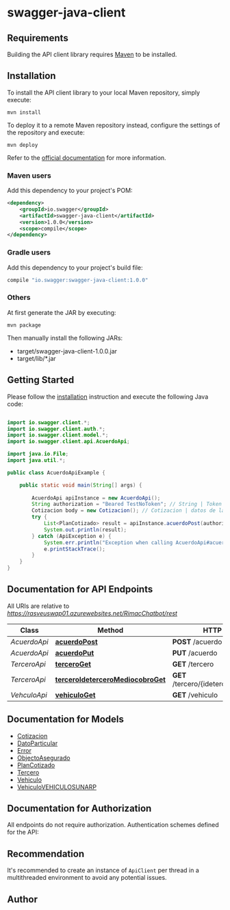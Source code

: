 # swagger-java-client

## Requirements

Building the API client library requires [Maven](https://maven.apache.org/) to be installed.

## Installation

To install the API client library to your local Maven repository, simply execute:

```shell
mvn install
```

To deploy it to a remote Maven repository instead, configure the settings of the repository and execute:

```shell
mvn deploy
```

Refer to the [official documentation](https://maven.apache.org/plugins/maven-deploy-plugin/usage.html) for more information.

### Maven users

Add this dependency to your project's POM:

```xml
<dependency>
    <groupId>io.swagger</groupId>
    <artifactId>swagger-java-client</artifactId>
    <version>1.0.0</version>
    <scope>compile</scope>
</dependency>
```

### Gradle users

Add this dependency to your project's build file:

```groovy
compile "io.swagger:swagger-java-client:1.0.0"
```

### Others

At first generate the JAR by executing:

    mvn package

Then manually install the following JARs:

* target/swagger-java-client-1.0.0.jar
* target/lib/*.jar

## Getting Started

Please follow the [installation](#installation) instruction and execute the following Java code:

```java

import io.swagger.client.*;
import io.swagger.client.auth.*;
import io.swagger.client.model.*;
import io.swagger.client.api.AcuerdoApi;

import java.io.File;
import java.util.*;

public class AcuerdoApiExample {

    public static void main(String[] args) {
        
        AcuerdoApi apiInstance = new AcuerdoApi();
        String authorization = "Beared TestNoToken"; // String | Token de acceso.
        Cotizacion body = new Cotizacion(); // Cotizacion | datos de la cotización.
        try {
            List<PlanCotizado> result = apiInstance.acuerdoPost(authorization, body);
            System.out.println(result);
        } catch (ApiException e) {
            System.err.println("Exception when calling AcuerdoApi#acuerdoPost");
            e.printStackTrace();
        }
    }
}

```

## Documentation for API Endpoints

All URIs are relative to *https://rasveuswap01.azurewebsites.net/RimacChatbot/rest*

Class | Method | HTTP request | Description
------------ | ------------- | ------------- | -------------
*AcuerdoApi* | [**acuerdoPost**](docs/AcuerdoApi.md#acuerdoPost) | **POST** /acuerdo | Acuerdo
*AcuerdoApi* | [**acuerdoPut**](docs/AcuerdoApi.md#acuerdoPut) | **PUT** /acuerdo | Acuerdo
*TerceroApi* | [**terceroGet**](docs/TerceroApi.md#terceroGet) | **GET** /tercero | Tercero
*TerceroApi* | [**terceroIdeterceroMediocobroGet**](docs/TerceroApi.md#terceroIdeterceroMediocobroGet) | **GET** /tercero/{idetercero}/mediocobro | Tercero
*VehculoApi* | [**vehiculoGet**](docs/VehculoApi.md#vehiculoGet) | **GET** /vehiculo | Vehículo


## Documentation for Models

 - [Cotizacion](docs/Cotizacion.md)
 - [DatoParticular](docs/DatoParticular.md)
 - [Error](docs/Error.md)
 - [ObjectoAsegurado](docs/ObjectoAsegurado.md)
 - [PlanCotizado](docs/PlanCotizado.md)
 - [Tercero](docs/Tercero.md)
 - [Vehiculo](docs/Vehiculo.md)
 - [VehiculoVEHICULOSUNARP](docs/VehiculoVEHICULOSUNARP.md)


## Documentation for Authorization

All endpoints do not require authorization.
Authentication schemes defined for the API:

## Recommendation

It's recommended to create an instance of `ApiClient` per thread in a multithreaded environment to avoid any potential issues.

## Author



